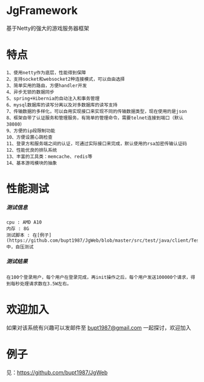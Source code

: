 JgFramework
===========

基于Netty的强大的游戏服务器框架

特点
===
~~~
1、使用netty作为底层，性能得到保障
2、支持socket和websocket2种连接模式，可以自由选择
3、简单实用的路由，方便handler开发
4、异步无锁的数据同步
5、spring+Hibernia的自动注入和事务管理
6、mysql数据库的读写分离以及对多数据库的读写支持
7、传输数据的多样化，可以自用实现接口来实现不同的传输数据类型，现在使用的是json
8、框架自带了认证服务和管理服务，有简单的管理命令，需要telnet连接到端口（默认38080）
9、方便的ip段限制功能
10、方便设置心跳检查
11、登录方和服务端之间的认证，可通过实际接口来完成，默认使用的rsa加密传输认证码
12、性能优良的排队系统
13、丰富的工具类：memcache、redis等
14、基本游戏模块的抽象
~~~

性能测试
======
##### *测试信息*
~~~
cpu : AMD A10
内存 : 8G
测试脚本 : 在[例子](https://github.com/bupt1987/JgWeb/blob/master/src/test/java/client/TestWebSocket.java) 中，自压测试
~~~
##### *测试结果*
~~~
在100个登录用户，每个用户在登录完成，再init操作之后，每个用户发送100000个请求，得到每秒处理请求数在3.5W左右。
~~~

欢迎加入
======
如果对该系统有兴趣可以发邮件至 bupt1987@gmail.com 一起探讨，欢迎加入


例子
===
见：https://github.com/bupt1987/JgWeb
